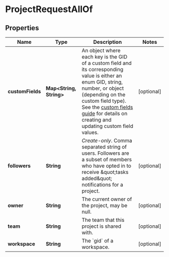 

# ProjectRequestAllOf


## Properties

| Name | Type | Description | Notes |
|------------ | ------------- | ------------- | -------------|
|**customFields** | **Map&lt;String, String&gt;** | An object where each key is the GID of a custom field and its corresponding value is either an enum GID, string, number, or object (depending on the custom field type). See the [custom fields guide](https://raw.githubusercontent.com) for details on creating and updating custom field values. |  [optional] |
|**followers** | **String** | *Create-only*. Comma separated string of users. Followers are a subset of members who have opted in to receive \&quot;tasks added\&quot; notifications for a project. |  [optional] |
|**owner** | **String** | The current owner of the project, may be null. |  [optional] |
|**team** | **String** | The team that this project is shared with. |  [optional] |
|**workspace** | **String** | The &#x60;gid&#x60; of a workspace. |  [optional] |



